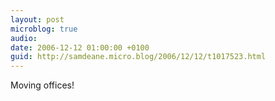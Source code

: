 ```yaml
---
layout: post
microblog: true
audio: 
date: 2006-12-12 01:00:00 +0100
guid: http://samdeane.micro.blog/2006/12/12/t1017523.html
---
```

Moving offices!
